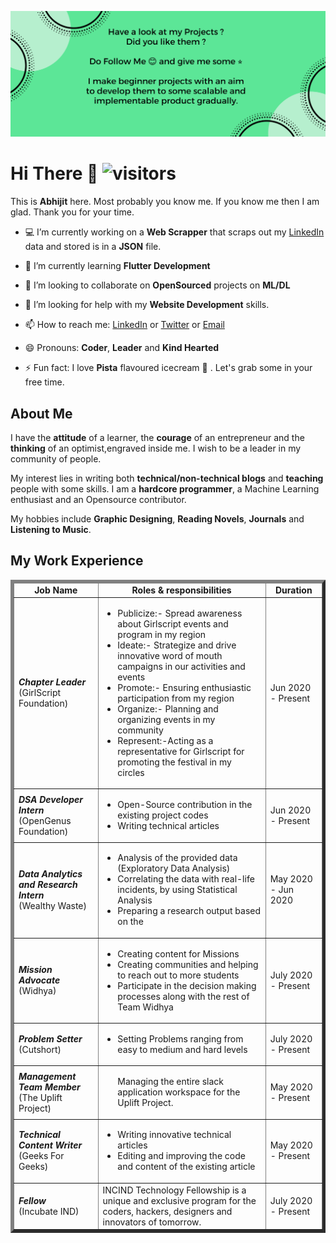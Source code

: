 ![](https://github.com/Abhijit2505/Abhijit2505/blob/master/Cover%20Pics.png)
# Hi There 👋 ![visitors](https://visitor-badge.glitch.me/badge?page_id=https://github.com/Abhijit2505)

This is **Abhijit** here. Most probably you know me. If you know me then I am glad. Thank you for your time.

- 💻 I’m currently working on a **Web Scrapper** that scraps out my <a href="https://www.linkedin.com/in/abhijit-tripathy-415912187/">LinkedIn</a> data and stored is in a **JSON** file.

- 📖 I’m currently learning **Flutter Development**

- 👯 I’m looking to collaborate on **OpenSourced** projects on **ML/DL**

- 🤔 I’m looking for help with my **Website Development** skills.

- 📫 How to reach me: <a href="https://www.linkedin.com/in/abhijit-tripathy-415912187/">LinkedIn</a> or <a href="https://twitter.com/AbhijitTripat13">Twitter</a>  or <a href="mailto:abhijittripathy99@gmail.com">Email</a>

- 😄 Pronouns: **Coder**, **Leader** and **Kind Hearted**

- ⚡ Fun fact: I love **Pista** flavoured icecream 🍨 . Let's grab some in your free time.

## About Me

I have the **attitude** of a learner, the **courage** of an entrepreneur and the **thinking** of an optimist,engraved inside me. I wish to be a leader in my community of people.

My interest lies in writing both **technical/non-technical blogs** and **teaching** people with some skills. I am a **hardcore programmer**, a Machine Learning enthusiast and an Opensource contributor. 

My hobbies include **Graphic Designing**, **Reading Novels**, **Journals** and **Listening to Music**.

## My Work Experience

<table border='5'>
  <thead>
    <tr>
      <td>
        <center><strong>Job Name</strong></center>
      </td>
      <td>
        <center><strong>Roles & responsibilities </strong></center>
      </td>
      <td>
        <center><strong>Duration</strong></center>
      </td>
    </tr>
  </thead>
  <tbody>
    <tr>
      <td>
        <em><b>Chapter Leader</b></em><br />
        (GirlScript Foundation)
      </td>
      <td>
        <ul>
          <li>Publicize:- Spread awareness about Girlscript events and program in my region</li>
<li>Ideate:- Strategize and drive innovative word of mouth campaigns in our activities and events</li>
<li>Promote:- Ensuring enthusiastic participation from my region</li>
<li>Organize:- Planning and organizing events in my community</li>
<li>Represent:-Acting as a representative for Girlscript for promoting the festival in my circles</li>
        </ul>
      </td>
      <td>
        Jun 2020 - Present
      </td>
    </tr>
    <tr>
      <td>
        <em><b>DSA Developer Intern</b></em><br />
        (OpenGenus Foundation)
      </td>
      <td>
        <ul>
          <li>Open-Source contribution in the existing project codes</li>
          <li>Writing technical articles</li>
        </ul>
      </td>
      <td>
        Jun 2020 - Present
      </td>
    </tr>
    <tr>
      <td>
        <em><b>Data Analytics and Research Intern</b></em><br />
        (Wealthy Waste)
      </td>
      <td>
        <ul>
          <li>Analysis of the provided data (Exploratory Data Analysis)</li>
<li>Correlating the data with real-life incidents, by using Statistical Analysis</li>
<li>Preparing a research output based on the </li>
        </ul>
      </td>
      <td>
        May 2020 - Jun 2020
      </td>
    </tr>
    <tr>
      <td>
        <em><b>Mission Advocate</b></em><br />
        (Widhya)
      </td>
      <td>
        <ul>
          <li>Creating content for Missions</li>
<li> Creating communities and helping to reach out to more students</li>
<li>Participate in the decision making processes along with the rest of Team Widhya</li>
        </ul>
      </td>
      <td>
        July 2020 - Present
      </td>
    </tr>
    <tr>
      <td>
        <em><b>Problem Setter</b></em><br />
        (Cutshort)
      </td>
      <td>
        <ul>
          <li>Setting Problems ranging from easy to medium and hard levels</li>
        </ul>
      </td>
      <td>
        July 2020 - Present
      </td>
    </tr>
    <tr>
      <td>
        <em><b>Management Team Member</b></em></em><br />
        (The Uplift Project)
      </td>
      <td>
        <ul>
          Managing the entire slack application workspace for the Uplift Project.
        </ul>
      </td>
      <td>
        May 2020 - Present
      </td>
    </tr>
    <tr>
      <td>
        <em><b>Technical Content Writer</b></em></em><br />
        (Geeks For Geeks)
      </td>
      <td>
        <ul>
          <li>Writing innovative technical articles</li>
          <li>Editing and improving the code and content of the existing article</li>
        </ul>
      </td>
      <td>
        May 2020 - Present
      </td>
    </tr>
    <tr>
      <td>
        <em><b>Fellow</b></em></em><br />
        (Incubate IND)
      </td>
      <td>
          INCIND Technology Fellowship is a unique and exclusive program for the coders, hackers, designers and innovators of tomorrow.
      </td>
      <td>
        July 2020 - Present
      </td>
    </tr>
  </tbody>
</table>
